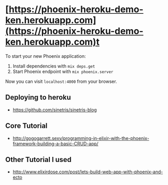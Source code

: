 # [https://phoenix-heroku-demo-ken.herokuapp.com](https://phoenix-heroku-demo-ken.herokuapp.com)t

To start your new Phoenix application:

1. Install dependencies with `mix deps.get`
2. Start Phoenix endpoint with `mix phoenix.server`

Now you can visit `localhost:4000` from your browser.


##  Deploying to heroku
* https://github.com/sinetris/sinetris-blog

## Core Tutorial
* http://gogogarrett.sexy/programming-in-elixir-with-the-phoenix-framework-building-a-basic-CRUD-app/

## Other Tutorial I used
* http://www.elixirdose.com/post/lets-build-web-app-with-phoenix-and-ecto
